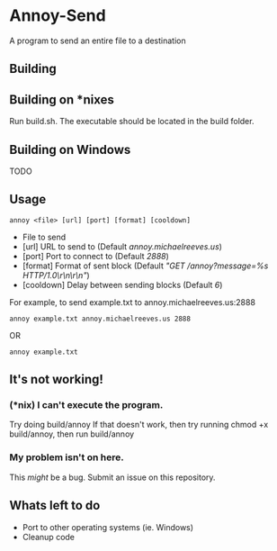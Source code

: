 # Annoy-Send
A program to send an entire file to a destination

## Building

## Building on *nixes
Run build.sh. The executable should be located in the build folder.

## Building on Windows
TODO

## Usage
```
annoy <file> [url] [port] [format] [cooldown]
```
+ <file> File to send
+ [url] URL to send to (Default <i>annoy.michaelreeves.us</i>)
+ [port] Port to connect to (Default <i>2888</i>)
+ [format] Format of sent block (Default <i>"GET /annoy?message=%s HTTP/1.0\r\n\r\n"</i>)
+ [cooldown] Delay between sending blocks (Default <i>6</i>)

For example, to send example.txt to annoy.michaelreeves.us:2888
```
annoy example.txt annoy.michaelreeves.us 2888
```
OR
```
annoy example.txt
```

## It's not working!
### (*nix) I can't execute the program.
Try doing build/annoy
If that doesn't work, then try running chmod +x build/annoy, then run build/annoy

### My problem isn't on here.
This <i>might</i> be a bug. Submit an issue on this repository.

## Whats left to do
+ Port to other operating systems (ie. Windows)
+ Cleanup code
